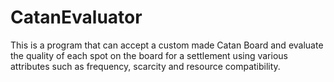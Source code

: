 # CatanEvaluator
This is a program that can accept a custom made Catan Board and evaluate the quality of each spot on the board for a settlement using various attributes such as frequency, scarcity and resource compatibility.
